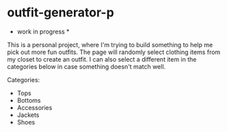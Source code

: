 # outfit-generator-p
* work in progress *

This is a personal project, where I'm trying to build something to help me pick out more fun outfits. 
The page will randomly select clothing items from my closet to create an outfit. 
I can also select a different item in the categories below in case something doesn't match well.

Categories:
* Tops
* Bottoms
* Accessories 
* Jackets
* Shoes
